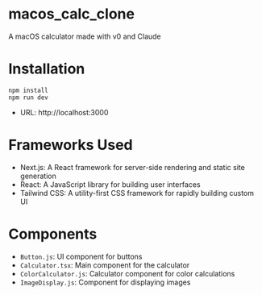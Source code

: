 # macos_calc_clone
A macOS calculator made with v0 and Claude

# Installation

```
npm install
npm run dev
```

- URL: http://localhost:3000

# Frameworks Used

- Next.js: A React framework for server-side rendering and static site generation
- React: A JavaScript library for building user interfaces
- Tailwind CSS: A utility-first CSS framework for rapidly building custom UI

# Components

- `Button.js`: UI component for buttons
- `Calculator.tsx`: Main component for the calculator
- `ColorCalculator.js`: Calculator component for color calculations
- `ImageDisplay.js`: Component for displaying images
